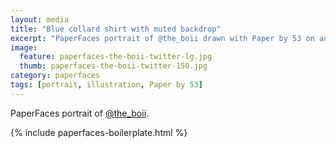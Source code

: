 ```yaml
---
layout: media
title: "Blue collard shirt with muted backdrop"
excerpt: "PaperFaces portrait of @the_boii drawn with Paper by 53 on an iPad."
image: 
  feature: paperfaces-the-boii-twitter-lg.jpg
  thumb: paperfaces-the-boii-twitter-150.jpg
category: paperfaces
tags: [portrait, illustration, Paper by 53]
---
```


PaperFaces portrait of [@the_boii](http://twitter.com/the_boii).

{% include paperfaces-boilerplate.html %}